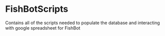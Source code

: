 # FishBotScripts
Contains all of the scripts needed to populate the database and interacting with google spreadsheet for FishBot
